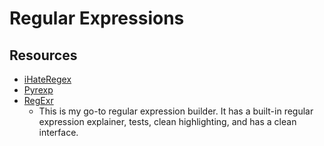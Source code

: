# Regular Expressions

## Resources

- [iHateRegex](https://ihateregex.io/)
- [Pyrexp](https://pythonium.net/regex)
- [RegExr](https://regexr.com)
  - This is my go-to regular expression builder. It has a built-in regular
      expression explainer, tests, clean highlighting, and has a clean
      interface.
